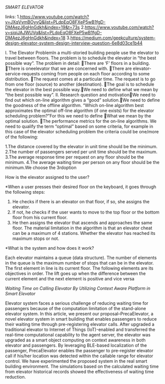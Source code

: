*SMART ELEVATOR*

links:
1.https://www.youtube.com/watch?v=JXqVvmBOyyQ&list=PLdpEqO8FXeP5wB1fgD-DMAezJ6gHnGdkh&index=19&t=73s
2.https://www.youtube.com/watch?v=siqiJAJWUVg&list=PLdpEqO8FXeP5wB1fgD-DMAezJ6gHnGdkh&index=18
3.https://medium.com/geekculture/system-design-elevator-system-design-interview-question-6e8d03ce1b44

I.  The Elevator ProblemIn a multi-storied building people use the elevator to travel between floors.
The problem is to schedule the elevator in “the best possible way”.
The problem in detail: There are ‘F’ floors in a building.
There is oneelevator that we are concerned with.
There  are  elevator-service-requests  coming  from  people  on  each  floor according  to some distribution.
The request comes at a particular time. 
The request is to go from one floor (source) to another (destination).
The goal is to schedule the elevator in the best possible way.We need to define what we mean by “the best possible way”.
II. Research question and motivationWe need to find out which on-line algorithm gives a “good” solution.We need to define the goodness of the offline algorithm.
“Which  on-line  algorithm  best  approximates  the  optimal  off-line  algorithm  (if  one exists) for the elevator scheduling problem?”For this we need to define What we mean by the optimal solution.
The performance metrics for the on-line algorithms.
We need to qualify the term “optimal” based on some criteria, for example in this case of the elevator scheduling problem the criteria could be one/more of the following:

1.The distance covered by the elevator in unit time should be the minimum.
2.The number of passengers served per unit time should be the maximum.
3.The average response time per request on any floor should be the minimum.
4.The average waiting time per person on any floor should be the minimum.We choose the 3rdoption








How is the elevator assigned to the user?

*When a user presses their desired floor on the keyboard, it goes through the following steps:

  1) He checks if there is an elevator on that floor, if so, she assigns the elevator.
  2) If not, he checks if the user wants to move to the top floor or the bottom floor from his current floor.
  3) He then assigns the elevator that ascends and approaches the same floor.
The material limitation in the algorithm is that an elevator cheat can be a maximum of 4 stations. Whether the elevator has reached its maximum stops or not.

*What is the system and how does it work?

 Each elevator maintains a queue (data structure). The number of elements in the queue is the maximum number of stops that can be in the elevator.
 The first element in line is its current floor. The following elements are its objectives in order.
 The lift goes up when the difference between the current element and the next element is positive and vice versa
 
 
 *Waiting Time on Calling Elevator By Utilizing Context Aware Platform in Smart Elevator*
 
 Elevator system faces a serious challenge of reducing waiting time for passengers because of the computation limitation of the stand-alone elevator system. In this article, we present our proposal–PrecaElevator, a novel elevator system in smart building that enables passengers to reduce their waiting time through pre-registering elevator calls. After upgraded a traditional elevator to Internet of Things (IoT)-enabled and transferred the real-time computational capability to the agent server, the elevator was upgraded as a smart object computing on context awareness in both elevator and passengers. By leveraging BLE-based localization of the passenger, PrecaElevator enables the passenger to pre-register elevator call if his/her location was detected within the callable range for elevator control. We have experimented the proposed system in the real smart building environment. The simulations based on the calculated waiting time from elevator historical records showed the effectiveness of waiting time reduction.
